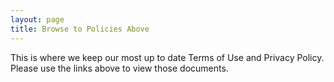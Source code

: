 ```yaml
---
layout: page
title: Browse to Policies Above
---
```


This is where we keep our most up to date Terms of Use and Privacy Policy. Please use the links above to view those documents.


